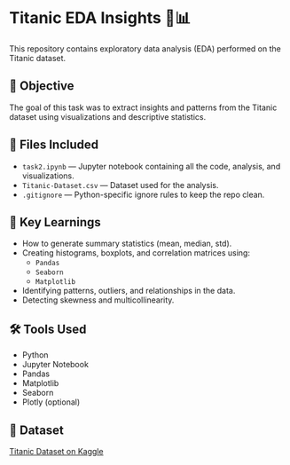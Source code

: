 # Titanic EDA Insights 🚢📊

This repository contains exploratory data analysis (EDA) performed on the Titanic dataset.

## 📌 Objective
The goal of this task was to extract insights and patterns from the Titanic dataset using visualizations and descriptive statistics.

## 📁 Files Included
- `task2.ipynb` — Jupyter notebook containing all the code, analysis, and visualizations.
- `Titanic-Dataset.csv` — Dataset used for the analysis.
- `.gitignore` — Python-specific ignore rules to keep the repo clean.

## 🧠 Key Learnings
- How to generate summary statistics (mean, median, std).
- Creating histograms, boxplots, and correlation matrices using:
  - `Pandas`
  - `Seaborn`
  - `Matplotlib`
- Identifying patterns, outliers, and relationships in the data.
- Detecting skewness and multicollinearity.

## 🛠 Tools Used
- Python
- Jupyter Notebook
- Pandas
- Matplotlib
- Seaborn
- Plotly (optional)

## 🧩 Dataset
[Titanic Dataset on Kaggle](https://www.kaggle.com/datasets/yasserh/titanic-dataset)

